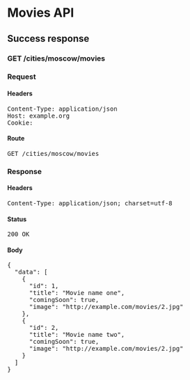 # Movies API

## Success response

### GET /cities/moscow/movies
### Request

#### Headers

<pre>Content-Type: application/json
Host: example.org
Cookie: </pre>

#### Route

<pre>GET /cities/moscow/movies</pre>

### Response

#### Headers

<pre>Content-Type: application/json; charset=utf-8</pre>

#### Status

<pre>200 OK</pre>

#### Body

<pre>{
  "data": [
    {
      "id": 1,
      "title": "Movie name one",
      "comingSoon": true,
      "image": "http://example.com/movies/2.jpg"
    },
    {
      "id": 2,
      "title": "Movie name two",
      "comingSoon": true,
      "image": "http://example.com/movies/2.jpg"
    }
  ]
}</pre>
